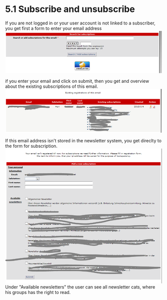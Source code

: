 # 5.1 Subscribe and unsubscribe

If you are not logged in or your user account is not linked to a subscriber, you get first a form to enter your email address
![](../assets/user_area/user_subscription1_en.PNG)

if you enter your email and click on submit, then you get and overview about the existing subscriptions of this email.
![](../assets/user_area/user_subscription2_en.PNG)

If this email address isn't stored in the newsletter system, you get direclty to the form for subscription.
![](../assets/user_area/user_subscription3_en.PNG)
Under "Available newsletters" the user can see all newsletter cats, where his groups has the right to read.
